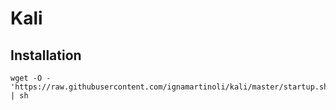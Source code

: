 # Kali

## Installation

```shell
wget -O - 'https://raw.githubusercontent.com/ignamartinoli/kali/master/startup.sh' | sh
```
